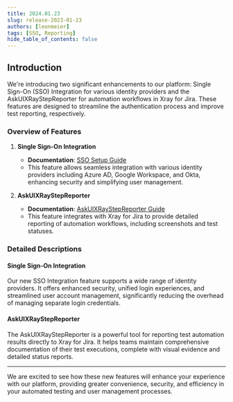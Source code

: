 ```yaml
---
title: 2024.01.23
slug: release-2023-01-23
authors: [leonmeier]
tags: [SSO, Reporting]
hide_table_of_contents: false
---
```


## Introduction

We're introducing two significant enhancements to our platform: Single Sign-On (SSO) Integration for various identity providers and the AskUIXRayStepReporter for automation workflows in Xray for Jira. These features are designed to streamline the authentication process and improve test reporting, respectively.

### Overview of Features

1. **Single Sign-On Integration**
   - **Documentation**: [SSO Setup Guide](https://docs.askui.com/docs/general/Integrations/sso)
   - This feature allows seamless integration with various identity providers including Azure AD, Google Workspace, and Okta, enhancing security and simplifying user management.

2. **AskUIXRayStepReporter**
   - **Documentation**: [AskUIXRayStepReporter Guide](https://docs.askui.com/docs/general/Integrations/reporting#askuixraystepreporter)
   - This feature integrates with Xray for Jira to provide detailed reporting of automation workflows, including screenshots and test statuses.

### Detailed Descriptions

#### Single Sign-On Integration

Our new SSO Integration feature supports a wide range of identity providers. It offers enhanced security, unified login experiences, and streamlined user account management, significantly reducing the overhead of managing separate login credentials.

#### AskUIXRayStepReporter

The AskUIXRayStepReporter is a powerful tool for reporting test automation results directly to Xray for Jira. It helps teams maintain comprehensive documentation of their test executions, complete with visual evidence and detailed status reports.

---

We are excited to see how these new features will enhance your experience with our platform, providing greater convenience, security, and efficiency in your automated testing and user management processes.
